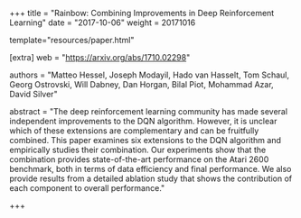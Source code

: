 +++
title = "Rainbow: Combining Improvements in Deep Reinforcement Learning"
date = "2017-10-06"
weight = 20171016


template="resources/paper.html"

[extra]
web = "https://arxiv.org/abs/1710.02298"

authors = "Matteo Hessel, Joseph Modayil, Hado van Hasselt, Tom Schaul, Georg Ostrovski, Will Dabney, Dan Horgan, Bilal Piot, Mohammad Azar, David Silver"

abstract = "The deep reinforcement learning community has made several independent improvements to the DQN algorithm. However, it is unclear which of these extensions are complementary and can be fruitfully combined. This paper examines six extensions to the DQN algorithm and empirically studies their combination. Our experiments show that the combination provides state-of-the-art performance on the Atari 2600 benchmark, both in terms of data efficiency and final performance. We also provide results from a detailed ablation study that shows the contribution of each component to overall performance."

+++